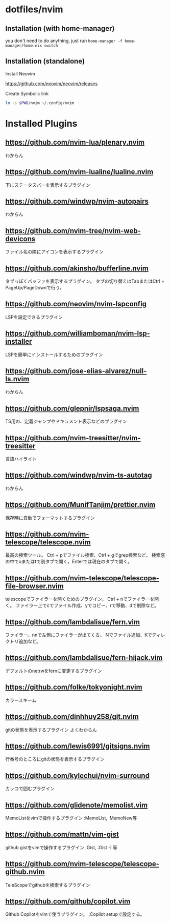 # dotfiles/nvim

## Installation (with home-manager)

you don't need to do anything, just run `home-manager -f home-manager/home.nix switch`

## Installation (standalone)

Install Neovim

https://github.com/neovim/neovim/releases

Create Symbolic link

```sh
ln -s $PWD/nvim ~/.config/nvim
```

# Installed Plugins

## https://github.com/nvim-lua/plenary.nvim
わからん

## https://github.com/nvim-lualine/lualine.nvim
下にステータスバーを表示するプラグイン

## https://github.com/windwp/nvim-autopairs
わからん

## https://github.com/nvim-tree/nvim-web-devicons
ファイル名の隣にアイコンを表示するプラグイン

## https://github.com/akinsho/bufferline.nvim
タブっぽくバッファを表示するプラグイン。
タブの切り替えはTabまたはCtrl + PageUp/PageDownで行う。

## https://github.com/neovim/nvim-lspconfig
LSPを設定できるプラグイン

## https://github.com/williamboman/nvim-lsp-installer
LSPを簡単にインストールするためのプラグイン

## https://github.com/jose-elias-alvarez/null-ls.nvim
わからん

## https://github.com/glepnir/lspsaga.nvim
TS用の、定義ジャンプやドキュメント表示などのプラグイン

## https://github.com/nvim-treesitter/nvim-treesitter
言語ハイライト

## https://github.com/windwp/nvim-ts-autotag
わからん

## https://github.com/MunifTanjim/prettier.nvim
保存時に自動でフォーマットするプラグイン

## https://github.com/nvim-telescope/telescope.nvim
最高の検索ツール。
Ctrl + pでファイル検索、Ctrl + gでgrep検索など。
検索窓の中でoまたはtで別タブで開く。Enterでは現在のタブで開く。

## https://github.com/nvim-telescope/telescope-file-browser.nvim
telescopeでファイラーを開くためのプラグイン。
Ctrl + nでファイラーを開く。
ファイラー上でcでファイル作成、yでコピー、rで移動、dで削除など。

## https://github.com/lambdalisue/fern.vim
ファイラー。nnで左側にファイラーが出てくる。
Nでファイル追加、Kでディレクトリ追加など。

## https://github.com/lambdalisue/fern-hijack.vim
デフォルトのnetrwをfernに変更するプラグイン

## https://github.com/folke/tokyonight.nvim
カラースキーム

## https://github.com/dinhhuy258/git.nvim
gitの状態を表示するプラグイン よくわからん

## https://github.com/lewis6991/gitsigns.nvim
行番号のところにgitの状態を表示するプラグイン

## https://github.com/kylechui/nvim-surround
カッコで囲むプラグイン

## https://github.com/glidenote/memolist.vim
MemoListをvimで操作するプラグイン
:MemoList, :MemoNew等

## https://github.com/mattn/vim-gist
github gistをvimで操作するプラグイン
:Gist, :Gist -l 等

## https://github.com/nvim-telescope/telescope-github.nvim
TeleScopeでgithubを検索するプラグイン

## https://github.com/github/copilot.vim
Github Copilotをvimで使うプラグイン。
:Copilot setupで設定する。

